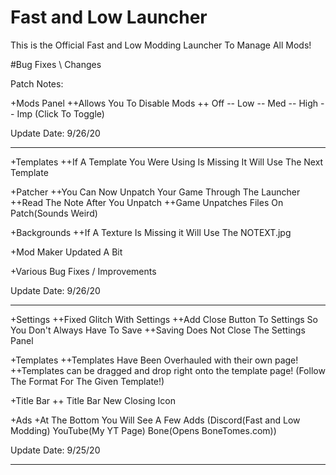 # Fast and Low Launcher

This is the Official Fast and Low Modding Launcher To Manage All Mods!


#Bug Fixes \ Changes

Patch Notes:

+Mods Panel
 ++Allows You To Disable Mods
 ++ Off -- Low -- Med -- High -- Imp (Click To Toggle)

Update Date: 9/26/20
________________________________________________________________________________

+Templates
 ++If A Template You Were Using Is Missing It Will Use The Next Template

+Patcher
 ++You Can Now Unpatch Your Game Through The Launcher
 ++Read The Note After You Unpatch
 ++Game Unpatches Files On Patch(Sounds Weird)

+Backgrounds 
 ++If A Texture Is Missing it Will Use The NOTEXT.jpg

+Mod Maker Updated A Bit

+Various Bug Fixes / Improvements

Update Date: 9/26/20
________________________________________________________________________________

+Settings
 ++Fixed Glitch With Settings
 ++Add Close Button To Settings So You Don't Always Have To Save
 ++Saving Does Not Close The Settings Panel

+Templates
 ++Templates Have Been Overhauled with their own page!
 ++Templates can be dragged and drop right onto the template page! (Follow The Format For The Given Template!)

+Title Bar
 ++ Title Bar New Closing Icon

+Ads
 +At The Bottom You Will See A Few Adds (Discord(Fast and Low Modding) YouTube(My YT Page) Bone(Opens BoneTomes.com))

Update Date: 9/25/20
________________________________________________________________________________